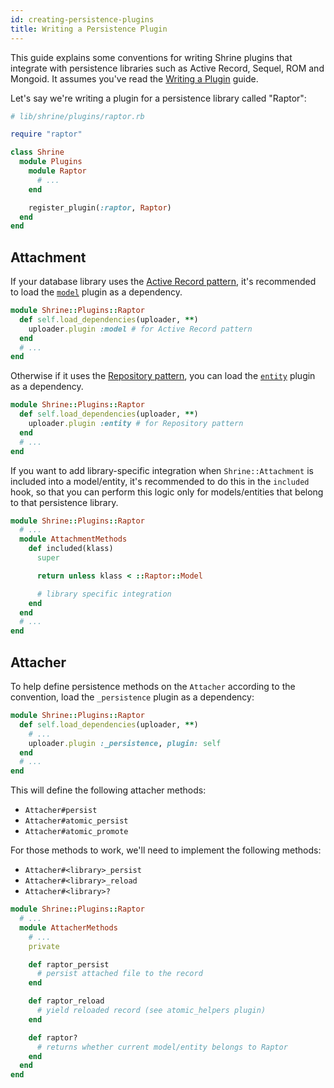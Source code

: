 ```yaml
---
id: creating-persistence-plugins
title: Writing a Persistence Plugin
---
```


This guide explains some conventions for writing Shrine plugins that integrate
with persistence libraries such as Active Record, Sequel, ROM and Mongoid. It
assumes you've read the [Writing a Plugin] guide.

Let's say we're writing a plugin for a persistence library called "Raptor":

```rb
# lib/shrine/plugins/raptor.rb

require "raptor"

class Shrine
  module Plugins
    module Raptor
      # ...
    end

    register_plugin(:raptor, Raptor)
  end
end
```

## Attachment

If your database library uses the [Active Record pattern], it's recommended to
load the [`model`][model] plugin as a dependency.

```rb
module Shrine::Plugins::Raptor
  def self.load_dependencies(uploader, **)
    uploader.plugin :model # for Active Record pattern
  end
  # ...
end
```

Otherwise if it uses the [Repository pattern], you can load the
[`entity`][entity] plugin as a dependency.

```rb
module Shrine::Plugins::Raptor
  def self.load_dependencies(uploader, **)
    uploader.plugin :entity # for Repository pattern
  end
  # ...
end
```

If you want to add library-specific integration when `Shrine::Attachment` is
included into a model/entity, it's recommended to do this in the `included`
hook, so that you can perform this logic only for models/entities that belong
to that persistence library.

```rb
module Shrine::Plugins::Raptor
  # ...
  module AttachmentMethods
    def included(klass)
      super

      return unless klass < ::Raptor::Model

      # library specific integration
    end
  end
  # ...
end
```

## Attacher

To help define persistence methods on the `Attacher` according to the
convention, load the `_persistence` plugin as a dependency:

```rb
module Shrine::Plugins::Raptor
  def self.load_dependencies(uploader, **)
    # ...
    uploader.plugin :_persistence, plugin: self
  end
  # ...
end
```

This will define the following attacher methods:

* `Attacher#persist`
* `Attacher#atomic_persist`
* `Attacher#atomic_promote`

For those methods to work, we'll need to implement the following methods:

* `Attacher#<library>_persist`
* `Attacher#<library>_reload`
* `Attacher#<library>?`

```rb
module Shrine::Plugins::Raptor
  # ...
  module AttacherMethods
    # ...
    private

    def raptor_persist
      # persist attached file to the record
    end

    def raptor_reload
      # yield reloaded record (see atomic_helpers plugin)
    end

    def raptor?
      # returns whether current model/entity belongs to Raptor
    end
  end
end
```

[Writing a Plugin]: https://shrinerb.com/docs/creating-plugins
[Active Record pattern]: https://www.martinfowler.com/eaaCatalog/activeRecord.html
[model]: https://shrinerb.com/docs/plugins/model
[entity]: https://shrinerb.com/docs/plugins/entity
[Repository pattern]: https://martinfowler.com/eaaCatalog/repository.html
[backgrounding]: https://shrinerb.com/docs/plugins/backgrounding
[atomic_helpers]: https://shrinerb.com/docs/plugins/atomic_helpers
[activerecord]: /lib/shrine/plugins/activerecord.rb
[sequel]: /lib/shrine/plugins/sequel.rb
